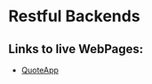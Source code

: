 # Restful Backends
## Links to live WebPages:

- [QuoteApp](https://martinschneidder.github.io/RestfulBackends/Quote/)
